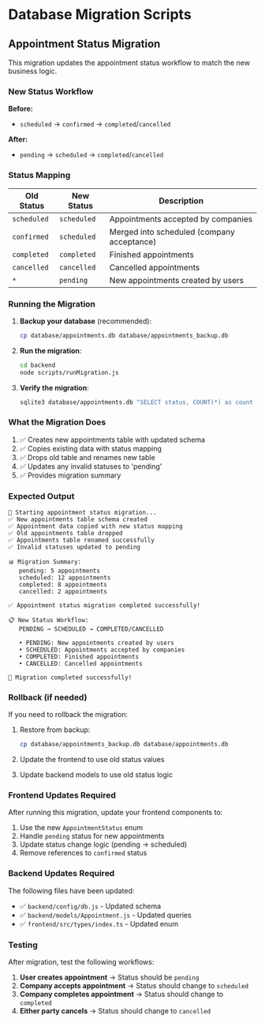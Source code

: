 # Database Migration Scripts

## Appointment Status Migration

This migration updates the appointment status workflow to match the new business logic.

### New Status Workflow

**Before:**
- `scheduled` → `confirmed` → `completed`/`cancelled`

**After:**
- `pending` → `scheduled` → `completed`/`cancelled`

### Status Mapping

| Old Status | New Status | Description |
|------------|------------|-------------|
| `scheduled` | `scheduled` | Appointments accepted by companies |
| `confirmed` | `scheduled` | Merged into scheduled (company acceptance) |
| `completed` | `completed` | Finished appointments |
| `cancelled` | `cancelled` | Cancelled appointments |
| `*` | `pending` | New appointments created by users |

### Running the Migration

1. **Backup your database** (recommended):
   ```bash
   cp database/appointments.db database/appointments_backup.db
   ```

2. **Run the migration**:
   ```bash
   cd backend
   node scripts/runMigration.js
   ```

3. **Verify the migration**:
   ```bash
   sqlite3 database/appointments.db "SELECT status, COUNT(*) as count FROM appointments GROUP BY status;"
   ```

### What the Migration Does

1. ✅ Creates new appointments table with updated schema
2. ✅ Copies existing data with status mapping
3. ✅ Drops old table and renames new table
4. ✅ Updates any invalid statuses to 'pending'
5. ✅ Provides migration summary

### Expected Output

```
🔄 Starting appointment status migration...
✅ New appointments table schema created
✅ Appointment data copied with new status mapping
✅ Old appointments table dropped
✅ Appointments table renamed successfully
✅ Invalid statuses updated to pending

📊 Migration Summary:
   pending: 5 appointments
   scheduled: 12 appointments
   completed: 8 appointments
   cancelled: 2 appointments

✅ Appointment status migration completed successfully!

📋 New Status Workflow:
   PENDING → SCHEDULED → COMPLETED/CANCELLED

   • PENDING: New appointments created by users
   • SCHEDULED: Appointments accepted by companies
   • COMPLETED: Finished appointments
   • CANCELLED: Cancelled appointments

🎉 Migration completed successfully!
```

### Rollback (if needed)

If you need to rollback the migration:

1. Restore from backup:
   ```bash
   cp database/appointments_backup.db database/appointments.db
   ```

2. Update the frontend to use old status values
3. Update backend models to use old status logic

### Frontend Updates Required

After running this migration, update your frontend components to:

1. Use the new `AppointmentStatus` enum
2. Handle `pending` status for new appointments
3. Update status change logic (pending → scheduled)
4. Remove references to `confirmed` status

### Backend Updates Required

The following files have been updated:

- ✅ `backend/config/db.js` - Updated schema
- ✅ `backend/models/Appointment.js` - Updated queries
- ✅ `frontend/src/types/index.ts` - Updated enum

### Testing

After migration, test the following workflows:

1. **User creates appointment** → Status should be `pending`
2. **Company accepts appointment** → Status should change to `scheduled`
3. **Company completes appointment** → Status should change to `completed`
4. **Either party cancels** → Status should change to `cancelled`

